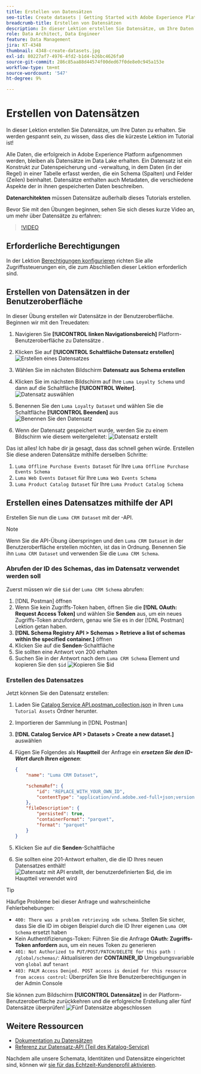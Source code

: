 ```yaml
---
title: Erstellen von Datensätzen
seo-title: Create datasets | Getting Started with Adobe Experience Platform for Data Architects and Data Engineers
breadcrumb-title: Erstellen von Datensätzen
description: In dieser Lektion erstellen Sie Datensätze, um Ihre Daten zu erhalten.
role: Data Architect, Data Engineer
feature: Data Management
jira: KT-4348
thumbnail: 4348-create-datasets.jpg
exl-id: 80227af7-4976-4fd2-b1d4-b26bc4626fa0
source-git-commit: 286c85aa88d44574f00ded67f0de8e0c945a153e
workflow-type: tm+mt
source-wordcount: '547'
ht-degree: 9%

---
```


# Erstellen von Datensätzen

<!--15min-->

In dieser Lektion erstellen Sie Datensätze, um Ihre Daten zu erhalten. Sie werden gespannt sein, zu wissen, dass dies die kürzeste Lektion im Tutorial ist!

Alle Daten, die erfolgreich in Adobe Experience Platform aufgenommen werden, bleiben als Datensätze im Data Lake erhalten. Ein Datensatz ist ein Konstrukt zur Datenspeicherung und -verwaltung, in dem Daten (in der Regel) in einer Tabelle erfasst werden, die ein Schema (Spalten) und Felder (Zeilen) beinhaltet. Datensätze enthalten auch Metadaten, die verschiedene Aspekte der in ihnen gespeicherten Daten beschreiben.

**Datenarchitekten** müssen Datensätze außerhalb dieses Tutorials erstellen.

Bevor Sie mit den Übungen beginnen, sehen Sie sich dieses kurze Video an, um mehr über Datensätze zu erfahren:
>[!VIDEO](https://video.tv.adobe.com/v/27269?learn=on&enablevpops)

## Erforderliche Berechtigungen

In der Lektion [Berechtigungen konfigurieren](configure-permissions.md) richten Sie alle Zugriffssteuerungen ein, die zum Abschließen dieser Lektion erforderlich sind.

<!--
* Permission items **[!UICONTROL Data Management]** > **[!UICONTROL View Datasets]** and **[!UICONTROL Manage Datasets]**
* Permission item **[!UICONTROL Sandboxes]** > `Luma Tutorial`
* User-role access to the `Luma Tutorial Platform` product profile
* Developer-role access to the `Luma Tutorial Platform` product profile (for API)
-->

## Erstellen von Datensätzen in der Benutzeroberfläche

In dieser Übung erstellen wir Datensätze in der Benutzeroberfläche. Beginnen wir mit den Treuedaten:

1. Navigieren Sie **[!UICONTROL linken Navigationsbereich]** Platform-Benutzeroberfläche zu Datensätze .
1. Klicken Sie auf **[!UICONTROL Schaltfläche Datensatz erstellen]**
   ![Erstellen eines Datensatzes](assets/datasets-createDataset.png)

1. Wählen Sie im nächsten Bildschirm **Datensatz aus Schema erstellen**
1. Klicken Sie im nächsten Bildschirm auf Ihre `Luma Loyalty Schema` und dann auf die Schaltfläche **[!UICONTROL Weiter]**.
   ![Datensatz auswählen](assets/datasets-selectSchema.png)

1. Benennen Sie den `Luma Loyalty Dataset` und wählen Sie die Schaltfläche **[!UICONTROL Beenden]** aus
   ![Benennen Sie den Datensatz](assets/datasets-nameDataset.png)
1. Wenn der Datensatz gespeichert wurde, werden Sie zu einem Bildschirm wie diesem weitergeleitet:
   ![Datensatz erstellt](assets/datasets-created.png)

Das ist alles! Ich habe dir ja gesagt, dass das schnell gehen würde. Erstellen Sie diese anderen Datensätze mithilfe derselben Schritte:

1. `Luma Offline Purchase Events Dataset` für Ihre `Luma Offline Purchase Events Schema`
1. `Luma Web Events Dataset` für Ihre `Luma Web Events Schema`
1. `Luma Product Catalog Dataset` für Ihre `Luma Product Catalog Schema`


## Erstellen eines Datensatzes mithilfe der API

Erstellen Sie nun die `Luma CRM Dataset` mit der -API.

>[!NOTE]
>
>Wenn Sie die API-Übung überspringen und den `Luma CRM Dataset` in der Benutzeroberfläche erstellen möchten, ist das in Ordnung. Benennen Sie ihn `Luma CRM Dataset` und verwenden Sie die `Luma CRM Schema`.

### Abrufen der ID des Schemas, das im Datensatz verwendet werden soll

Zuerst müssen wir die `$id` der `Luma CRM Schema` abrufen:

1. [!DNL Postman] öffnen
1. Wenn Sie kein Zugriffs-Token haben, öffnen Sie die **[!DNL OAuth: Request Access Token]** und wählen Sie **Senden** aus, um ein neues Zugriffs-Token anzufordern, genau wie Sie es in der [!DNL Postman] Lektion getan haben.
1. **[!DNL Schema Registry API > Schemas > Retrieve a list of schemas within the specified container.]** öffnen
1. Klicken Sie auf die **Senden**-Schaltfläche
1. Sie sollten eine Antwort von 200 erhalten
1. Suchen Sie in der Antwort nach dem `Luma CRM Schema` Element und kopieren Sie den `$id`
   ![Kopieren Sie $id](assets/dataset-crm-getSchemaId.png)

### Erstellen des Datensatzes

Jetzt können Sie den Datensatz erstellen:

1. Laden Sie [Catalog Service API.postman_collection.json](https://raw.githubusercontent.com/adobe/experience-platform-postman-samples/master/apis/experience-platform/Catalog%20Service%20API.postman_collection.json) in Ihren `Luma Tutorial Assets` Ordner herunter.
1. Importieren der Sammlung in [!DNL Postman]
1. **[!DNL Catalog Service API > Datasets > Create a new dataset.]** auswählen
1. Fügen Sie Folgendes als **Hauptteil** der Anfrage ein ***ersetzen Sie den ID-Wert durch Ihren eigenen***:

   ```json
   {
       "name": "Luma CRM Dataset",
   
       "schemaRef": {
           "id": "REPLACE_WITH_YOUR_OWN_ID",
           "contentType": "application/vnd.adobe.xed-full+json;version=1"
       },
       "fileDescription": {
           "persisted": true,
           "containerFormat": "parquet",
           "format": "parquet"
       }
   }
   ```

1. Klicken Sie auf die **Senden**-Schaltfläche
1. Sie sollten eine 201-Antwort erhalten, die die ID Ihres neuen Datensatzes enthält!
   ![Datensatz mit API erstellt, der benutzerdefinierten $id, die im Hauptteil verwendet wird](assets/datasets-crm-created.png)

>[!TIP]
>
> Häufige Probleme bei dieser Anfrage und wahrscheinliche Fehlerbehebungen:
>
> * `400: There was a problem retrieving xdm schema`. Stellen Sie sicher, dass Sie die ID im obigen Beispiel durch die ID Ihrer eigenen `Luma CRM Schema` ersetzt haben
> * Kein Authentifizierungs-Token: Führen Sie die Anfrage **OAuth: Zugriffs-Token anfordern** aus, um ein neues Token zu generieren
> * `401: Not Authorized to PUT/POST/PATCH/DELETE for this path : /global/schemas/`: Aktualisieren der **CONTAINER_ID** Umgebungsvariable von `global` auf `tenant`
> * `403: PALM Access Denied. POST access is denied for this resource from access control`: Überprüfen Sie Ihre Benutzerberechtigungen in der Admin Console


Sie können zum Bildschirm **[!UICONTROL Datensätze]** in der Platform-Benutzeroberfläche zurückkehren und die erfolgreiche Erstellung aller fünf Datensätze überprüfen!
![Fünf Datensätze abgeschlossen](assets/datasets-allComplete.png)


## Weitere Ressourcen

* [Dokumentation zu Datensätzen](https://experienceleague.adobe.com/docs/experience-platform/catalog/datasets/overview.html?lang=de)
* [Referenz zur Datensatz-API (Teil des Katalog-Service)](https://www.adobe.io/experience-platform-apis/references/catalog/#tag/Datasets)

Nachdem alle unsere Schemata, Identitäten und Datensätze eingerichtet sind, können wir [sie für das Echtzeit-Kundenprofil aktivieren](enable-profiles.md).

